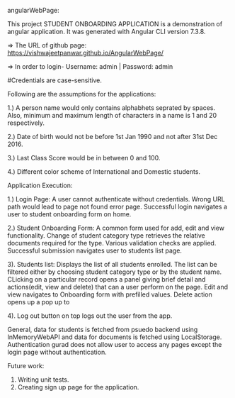 angularWebPage:

This project STUDENT ONBOARDING APPLICATION is a demonstration of angular application. It was generated with Angular CLI version 7.3.8.

=> The URL of github page: https://vishwajeetpanwar.github.io/AngularWebPage/ 
 
=> In order to login- Username: admin | Password: admin

#Credentials are case-sensitive.
  
Following are the assumptions for the applications:

1.) A person name would only contains alphabhets seprated by spaces. Also, minimum and maximum length of characters in a name is 1 and 20 respectively.

2.) Date of birth would not be before 1st Jan 1990 and not after 31st Dec 2016.

3.) Last Class Score would be in between 0 and 100.

4.) Different color scheme of International and Domestic students.

Application Execution:

1.) Login Page: A user cannot authenticate without credentials. Wrong URL path would lead to page not found error page. Successful login navigates a user to student onboarding form on home.

2.) Student Onboarding Form: A common form used for add, edit and view functionality. Change of student category type retrieves the relative documents required for the type. Various validation checks are applied. Successful submission navigates user to students list page. 

3). Students list: Displays the list of all students enrolled. The list can be filtered either by choosing student category type or by the student name. CLicking on a particular record opens a panel giving brief detail and actions(edit, view and delete) that can a user perform on the page. Edit and view navigates to Onboarding form with prefilled values. Delete action opens up a pop up to 

4). Log out button on top logs out the user from the app.


General, data for students is fetched from psuedo backend using InMemoryWebAPI and data for documents is fetched using LocalStorage.
Authentication gurad does not allow user to access any pages except the login page without authentication. 

Future work: 

1) Writing unit tests.
2) Creating sign up page for the application.
